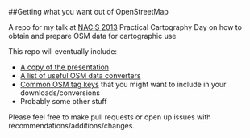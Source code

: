 ##Getting what you want out of OpenStreetMap

A repo for my talk at [NACIS 2013](http://lanyrd.com/2013/nacis/) Practical Cartography Day on how to obtain and prepare OSM data for cartographic use

This repo will eventually include:

* [A copy of the presentation](https://github.com/pdxmele/gwyw-osm/raw/master/OSM_NACIS.pdf)
* [A list of useful OSM data converters](https://github.com/pdxmele/gwyw-osm/blob/master/converters.md)
* [Common OSM tag keys](https://github.com/pdxmele/gwyw-osm/blob/master/tags.md) that you might want to include in your downloads/conversions
* Probably some other stuff

Please feel free to make pull requests or open up issues with recommendations/additions/changes.
